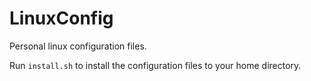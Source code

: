 # LinuxConfig
Personal linux configuration files.

Run `install.sh` to install the configuration files to your home directory.
